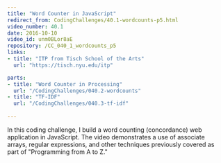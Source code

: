 ```yaml
---
title: "Word Counter in JavaScript"
redirect_from: CodingChallenges/40.1-wordcounts-p5.html
video_number: 40.1
date: 2016-10-10
video_id: unm0BLor8aE
repository: /CC_040_1_wordcounts_p5
links:
- title: "ITP from Tisch School of the Arts"  
  url: "https://tisch.nyu.edu/itp"

parts:
- title: "Word Counter in Processing"
  url: "/CodingChallenges/040.2-wordcounts"
- title: "TF-IDF"
  url: "/CodingChallenges/040.3-tf-idf"
  
---
```


In this coding challenge, I build a word counting (concordance) web application in JavaScript.   The video demonstrates a use of associate arrays, regular expressions, and other techniques previously covered as part of "Programming from A to Z."

